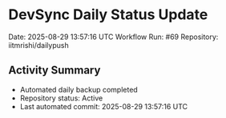 # DevSync Daily Status Update
Date: 2025-08-29 13:57:16 UTC
Workflow Run: #69
Repository: iitmrishi/dailypush

## Activity Summary
- Automated daily backup completed
- Repository status: Active
- Last automated commit: 2025-08-29 13:57:16 UTC
